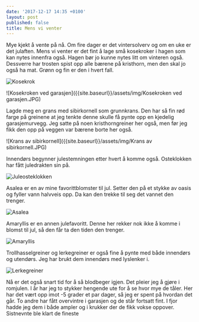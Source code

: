 ```yaml
---
date: '2017-12-17 14:35 +0100'
layout: post
published: false
title: Mens vi venter
---
```


Mye kjekt å vente på nå. Om fire dager er det vintersolverv og om en uke er det julaften. Mens vi venter er det fint å lage små kosekroker i hagen som kan nytes innenfra også. Hagen bør jo kunne nytes litt om vinteren også. Dessverre har trosten spist opp alle bærene på kristhorn, men den skal jo også ha mat. Grønn og fin er den i hvert fall.

![Kosekrok]({{site.baseurl}}/assets/img/Kosekrok.JPG)

![Kosekroken ved garasjen]({{site.baseurl}}/assets/img/Kosekroken ved garasjen.JPG)

Lagde meg en grans med sibirkornell som grunnkrans. Den har så fin rød farge på greinene at jeg tenkte denne skulle få pynte opp en kjedelig garasjemurvegg. Jeg satte på noen kristhorngreiner her også, men før jeg fikk den opp på veggen var bærene borte her også.

![Krans av sibirkornell]({{site.baseurl}}/assets/img/Krans av sibirkornell.JPG)

Innendørs begynner julestemningen etter hvert å komme også. Osteklokken har fått juledrakten sin på.

![Juleosteklokken]({{site.baseurl}}/assets/img/Juleosteklokken.JPG)

Asalea er en av mine favorittblomster til jul. Setter den på et stykke av oasis og fyller vann halvveis opp.  Da kan den trekke til seg det vannet den trenger. 

![Asalea]({{site.baseurl}}/assets/img/Asalea.JPG)

Amaryllis er en annen julefavoritt. Denne her rekker nok ikke å komme i blomst til jul, så den får ta den tiden den trenger. 

![Amaryllis]({{site.baseurl}}/assets/img/Amaryllis.JPG)

Trollhasselgreiner og lerkegreiner er også fine å pynte med både innendørs og utendørs. Jeg har brukt dem innendørs med lyslenker i. 

![Lerkegreiner]({{site.baseurl}}/assets/img/Lerkegreiner.JPG)

Nå er det også snart tid for å så blodbeger igjen. Det pleier jeg å gjøre i romjulen. I år har jeg to stykker hengende ute for å se hvor mye de tåler. Her har det vært opp imot -5 grader et par dager, så jeg er spent på hvordan det går. 
To andre har fått overvintre i garasjen og de står fortsatt fint. I fjor hadde jeg dem i både ampler og i krukker der de fikk vokse oppover. Sistnevnte ble klart de fineste

